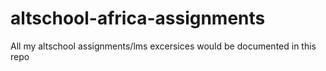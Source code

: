 # altschool-africa-assignments
All my altschool assignments/lms excersices would be documented in this repo
